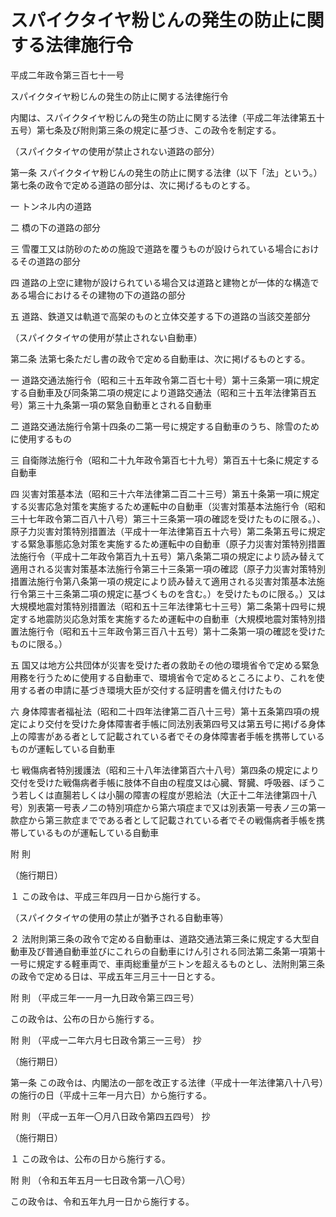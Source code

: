 # スパイクタイヤ粉じんの発生の防止に関する法律施行令

平成二年政令第三百七十一号

スパイクタイヤ粉じんの発生の防止に関する法律施行令

内閣は、スパイクタイヤ粉じんの発生の防止に関する法律（平成二年法律第五十五号）第七条及び附則第三条の規定に基づき、この政令を制定する。

（スパイクタイヤの使用が禁止されない道路の部分）

第一条 スパイクタイヤ粉じんの発生の防止に関する法律（以下「法」という。）第七条の政令で定める道路の部分は、次に掲げるものとする。

一 トンネル内の道路

二 橋の下の道路の部分

三 雪覆工又は防砂のための施設で道路を覆うものが設けられている場合におけるその道路の部分

四 道路の上空に建物が設けられている場合又は道路と建物とが一体的な構造である場合におけるその建物の下の道路の部分

五 道路、鉄道又は軌道で高架のものと立体交差する下の道路の当該交差部分

（スパイクタイヤの使用が禁止されない自動車）

第二条 法第七条ただし書の政令で定める自動車は、次に掲げるものとする。

一 道路交通法施行令（昭和三十五年政令第二百七十号）第十三条第一項に規定する自動車及び同条第二項の規定により道路交通法（昭和三十五年法律第百五号）第三十九条第一項の緊急自動車とされる自動車

二 道路交通法施行令第十四条の二第一号に規定する自動車のうち、除雪のために使用するもの

三 自衛隊法施行令（昭和二十九年政令第百七十九号）第百五十七条に規定する自動車

四 災害対策基本法（昭和三十六年法律第二百二十三号）第五十条第一項に規定する災害応急対策を実施するため運転中の自動車（災害対策基本法施行令（昭和三十七年政令第二百八十八号）第三十三条第一項の確認を受けたものに限る。）、原子力災害対策特別措置法（平成十一年法律第百五十六号）第二条第五号に規定する緊急事態応急対策を実施するため運転中の自動車（原子力災害対策特別措置法施行令（平成十二年政令第百九十五号）第八条第二項の規定により読み替えて適用される災害対策基本法施行令第三十三条第一項の確認（原子力災害対策特別措置法施行令第八条第一項の規定により読み替えて適用される災害対策基本法施行令第三十三条第二項の規定に基づくものを含む。）を受けたものに限る。）又は大規模地震対策特別措置法（昭和五十三年法律第七十三号）第二条第十四号に規定する地震防災応急対策を実施するため運転中の自動車（大規模地震対策特別措置法施行令（昭和五十三年政令第三百八十五号）第十二条第一項の確認を受けたものに限る。）

五 国又は地方公共団体が災害を受けた者の救助その他の環境省令で定める緊急用務を行うために使用する自動車で、環境省令で定めるところにより、これを使用する者の申請に基づき環境大臣が交付する証明書を備え付けたもの

六 身体障害者福祉法（昭和二十四年法律第二百八十三号）第十五条第四項の規定により交付を受けた身体障害者手帳に同法別表第四号又は第五号に掲げる身体上の障害がある者として記載されている者でその身体障害者手帳を携帯しているものが運転している自動車

七 戦傷病者特別援護法（昭和三十八年法律第百六十八号）第四条の規定により交付を受けた戦傷病者手帳に肢体不自由の程度又は心臓、腎臓、呼吸器、ぼうこう若しくは直腸若しくは小腸の障害の程度が恩給法（大正十二年法律第四十八号）別表第一号表ノ二の特別項症から第六項症まで又は別表第一号表ノ三の第一款症から第三款症までである者として記載されている者でその戦傷病者手帳を携帯しているものが運転している自動車

附 則

（施行期日）

１ この政令は、平成三年四月一日から施行する。

（スパイクタイヤの使用の禁止が猶予される自動車等）

２ 法附則第三条の政令で定める自動車は、道路交通法第三条に規定する大型自動車及び普通自動車並びにこれらの自動車にけん引される同法第二条第一項第十一号に規定する軽車両で、車両総重量が三トンを超えるものとし、法附則第三条の政令で定める日は、平成五年三月三十一日とする。

附 則 （平成三年一一月一九日政令第三四三号）

この政令は、公布の日から施行する。

附 則 （平成一二年六月七日政令第三一三号） 抄

（施行期日）

第一条 この政令は、内閣法の一部を改正する法律（平成十一年法律第八十八号）の施行の日（平成十三年一月六日）から施行する。

附 則 （平成一五年一〇月八日政令第四五四号） 抄

（施行期日）

１ この政令は、公布の日から施行する。

附 則 （令和五年五月一七日政令第一八〇号）

この政令は、令和五年九月一日から施行する。
